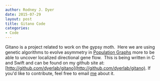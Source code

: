 ```yaml
---
author: Rodney J. Dyer
date: 2015-07-29
layout: post
title: Gitano Code
categories: 
- Code
---
```

Gitano is a project related to work on the gypsy moth.  Here we are using genetic algorithms to evolve asymmetry in [Population Graphs](http://dyerlab.bio.vcu.edu/tag/population-graphs/) more to be able to uncover localized directional gene flow.  This is being written in C and Swift and can be found on my github site at: [http://github.com/dyerlab/gitano](http://github.com/dyerlab/gitano).  If you'd like to contribute, feel free to email [me](mailto:rjdyer@vcu.edu) about it.
